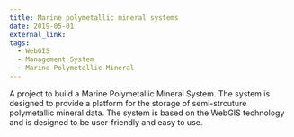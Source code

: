 ```yaml
---
title: Marine polymetallic mineral systems
date: 2019-05-01
external_link: 
tags:
  - WebGIS
  - Management System
  - Marine Polymetallic Mineral
---
```


A project to build a Marine Polymetallic Mineral System. 
The system is designed to provide a platform for the storage of semi-strcuture polymetallic mineral data. 
The system is based on the WebGIS technology and is designed to be user-friendly and easy to use.

<!--more-->
